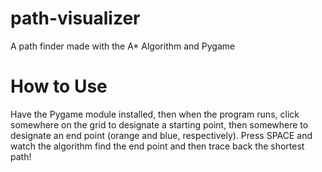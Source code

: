 # path-visualizer
A path finder made with the A* Algorithm and Pygame

# How to Use
Have the Pygame module installed, then when the program runs, click somewhere on the grid to designate a starting point, then somewhere to designate an end point (orange and blue, respectively).
Press SPACE and watch the algorithm find the end point and then trace back the shortest path!
